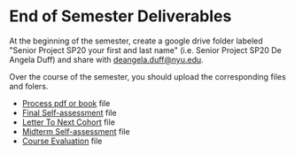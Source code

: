 # End of Semester Deliverables

At the beginning of the semester, create a google drive folder labeled "Senior Project SP20 your first and last name" (i.e. Senior Project SP20 De Angela Duff) and share with deangela.duff@nyu.edu.

Over the course of the semester, you should upload the corresponding files and folers.

* [Process pdf or book](pdf\_or\_book.md) file
* [Final Self-assessment](final\_self\_assessment.md) file
* [Letter To Next Cohort](letter\_to\_next\_cohort.md) file&#x20;
* [Midterm Self-assessment](midterm\_self\_assessment.md) file
* [Course Evaluation](course\_evaluation.md) file




